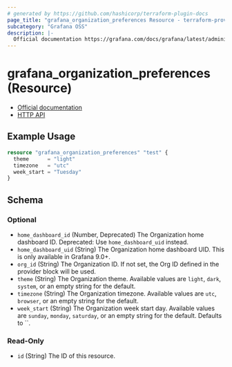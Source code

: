 ```yaml
---
# generated by https://github.com/hashicorp/terraform-plugin-docs
page_title: "grafana_organization_preferences Resource - terraform-provider-grafana"
subcategory: "Grafana OSS"
description: |-
  Official documentation https://grafana.com/docs/grafana/latest/administration/organization-management/HTTP API https://grafana.com/docs/grafana/latest/developers/http_api/preferences/#get-current-org-prefs
---
```


# grafana_organization_preferences (Resource)

* [Official documentation](https://grafana.com/docs/grafana/latest/administration/organization-management/)
* [HTTP API](https://grafana.com/docs/grafana/latest/developers/http_api/preferences/#get-current-org-prefs)

## Example Usage

```terraform
resource "grafana_organization_preferences" "test" {
  theme      = "light"
  timezone   = "utc"
  week_start = "Tuesday"
}
```

<!-- schema generated by tfplugindocs -->
## Schema

### Optional

- `home_dashboard_id` (Number, Deprecated) The Organization home dashboard ID. Deprecated: Use `home_dashboard_uid` instead.
- `home_dashboard_uid` (String) The Organization home dashboard UID. This is only available in Grafana 9.0+.
- `org_id` (String) The Organization ID. If not set, the Org ID defined in the provider block will be used.
- `theme` (String) The Organization theme. Available values are `light`, `dark`, `system`, or an empty string for the default.
- `timezone` (String) The Organization timezone. Available values are `utc`, `browser`, or an empty string for the default.
- `week_start` (String) The Organization week start day. Available values are `sunday`, `monday`, `saturday`, or an empty string for the default. Defaults to ``.

### Read-Only

- `id` (String) The ID of this resource.
